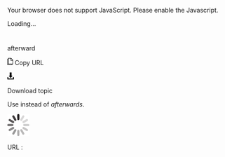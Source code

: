 Your browser does not support JavaScript. Please enable the Javascript.

Loading...

# 

afterward

![Copy URL](media/afterward/Copy.png)
Copy URL

![Download](media/afterward/Download.png)

Download topic

Use instead of *afterwards*.

![In progress](media/afterward/activity-large.gif)

URL :
